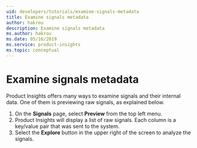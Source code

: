 ```yaml
---
uid: developers/tutorials/examine-signals-metadata
title: Examine signals metadata
author: hakrou
description: Examine signals metadata
ms.author: hakrou
ms.date: 05/16/2019
ms.service: product-insights
ms.topic: conceptual
---
```


# Examine signals metadata

Product Insights offers many ways to examine signals and their internal data.
One of them is previewing raw signals, as explained below.

1. On the **Signals** page, select **Preview** from the top left menu.
1. Product Insights will display a list of raw signals. Each column is a key/value pair that was sent to the system.
1. Select the **Explore** button in the upper right of the screen to analyze the signals.
